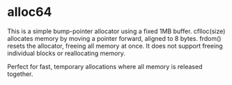 # alloc64

This is a simple bump-pointer allocator using a fixed 1MB buffer.
cflloc(size) allocates memory by moving a pointer forward, aligned to 8 bytes.
frdom() resets the allocator, freeing all memory at once.
It does not support freeing individual blocks or reallocating memory.

Perfect for fast, temporary allocations where all memory is released together.
